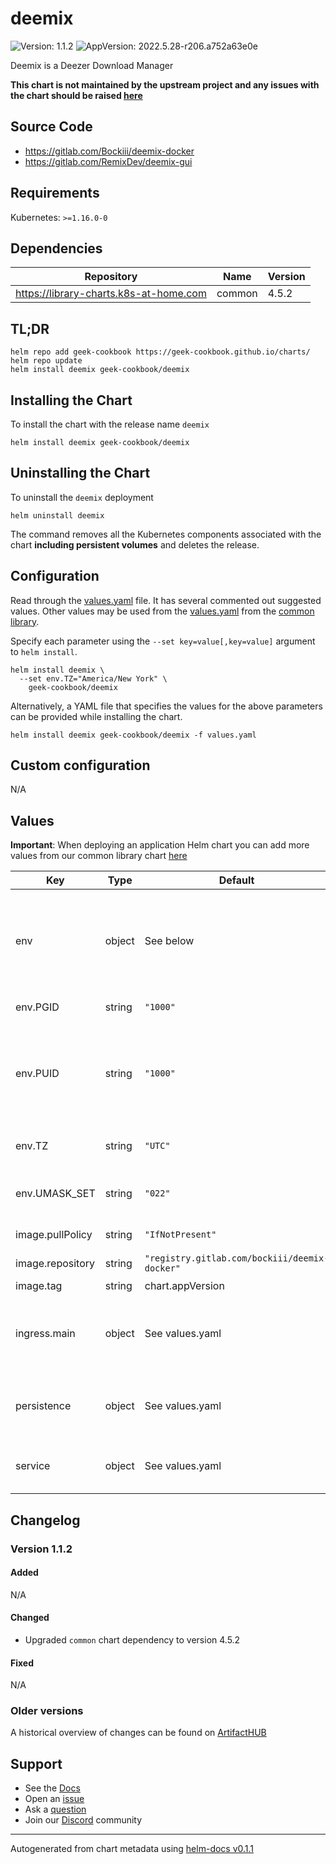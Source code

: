 # deemix

![Version: 1.1.2](https://img.shields.io/badge/Version-1.1.2-informational?style=flat-square) ![AppVersion: 2022.5.28-r206.a752a63e0e](https://img.shields.io/badge/AppVersion-2022.5.28--r206.a752a63e0e-informational?style=flat-square)

Deemix is a Deezer Download Manager

**This chart is not maintained by the upstream project and any issues with the chart should be raised [here](https://github.com/geek-cookbook/charts/issues/new/choose)**

## Source Code

* <https://gitlab.com/Bockiii/deemix-docker>
* <https://gitlab.com/RemixDev/deemix-gui>

## Requirements

Kubernetes: `>=1.16.0-0`

## Dependencies

| Repository | Name | Version |
|------------|------|---------|
| https://library-charts.k8s-at-home.com | common | 4.5.2 |

## TL;DR

```console
helm repo add geek-cookbook https://geek-cookbook.github.io/charts/
helm repo update
helm install deemix geek-cookbook/deemix
```

## Installing the Chart

To install the chart with the release name `deemix`

```console
helm install deemix geek-cookbook/deemix
```

## Uninstalling the Chart

To uninstall the `deemix` deployment

```console
helm uninstall deemix
```

The command removes all the Kubernetes components associated with the chart **including persistent volumes** and deletes the release.

## Configuration

Read through the [values.yaml](./values.yaml) file. It has several commented out suggested values.
Other values may be used from the [values.yaml](https://github.com/geek-cookbook/library-charts/tree/main/charts/stable/common/values.yaml) from the [common library](https://github.com/geek-cookbook/library-charts/tree/main/charts/stable/common).

Specify each parameter using the `--set key=value[,key=value]` argument to `helm install`.

```console
helm install deemix \
  --set env.TZ="America/New York" \
    geek-cookbook/deemix
```

Alternatively, a YAML file that specifies the values for the above parameters can be provided while installing the chart.

```console
helm install deemix geek-cookbook/deemix -f values.yaml
```

## Custom configuration

N/A

## Values

**Important**: When deploying an application Helm chart you can add more values from our common library chart [here](https://github.com/geek-cookbook/library-charts/tree/main/charts/stable/common)

| Key | Type | Default | Description |
|-----|------|---------|-------------|
| env | object | See below | environment variables. See more environment variables in the [deemix-docker documentation](https://gitlab.com/Bockiii/deemix-docker). |
| env.PGID | string | `"1000"` | Group ID, see PUID |
| env.PUID | string | `"1000"` | User ID of the user you want the container to run as in order to fix folder permission issues |
| env.TZ | string | `"UTC"` | Set the container timezone |
| env.UMASK_SET | string | `"022"` | Default umask for downloaded files |
| image.pullPolicy | string | `"IfNotPresent"` | image pull policy |
| image.repository | string | `"registry.gitlab.com/bockiii/deemix-docker"` | image repository |
| image.tag | string | chart.appVersion | image tag |
| ingress.main | object | See values.yaml | Enable and configure ingress settings for the chart under this key. |
| persistence | object | See values.yaml | Configure persistence settings for the chart under this key. |
| service | object | See values.yaml | Configures service settings for the chart. |

## Changelog

### Version 1.1.2

#### Added

N/A

#### Changed

* Upgraded `common` chart dependency to version 4.5.2

#### Fixed

N/A

### Older versions

A historical overview of changes can be found on [ArtifactHUB](https://artifacthub.io/packages/helm/geek-cookbook/deemix?modal=changelog)

## Support

- See the [Docs](https://docs.geek-cookbook.com/our-helm-charts/getting-started/)
- Open an [issue](https://github.com/geek-cookbook/charts/issues/new/choose)
- Ask a [question](https://github.com/geek-cookbook/organization/discussions)
- Join our [Discord](http://chat.funkypenguin.co.nz) community

----------------------------------------------
Autogenerated from chart metadata using [helm-docs v0.1.1](https://github.com/geek-cookbook/helm-docs/releases/v0.1.1)
